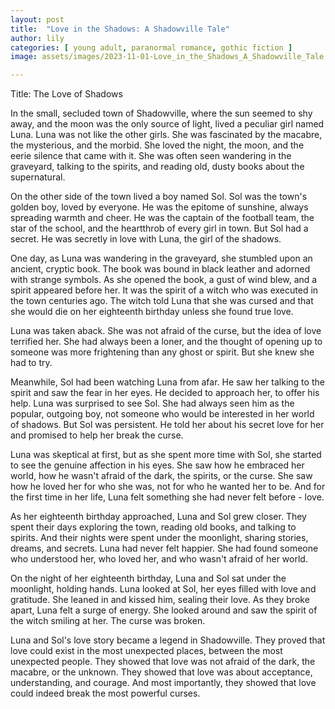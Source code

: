```yaml
---
layout: post
title:  "Love in the Shadows: A Shadowville Tale"
author: lily
categories: [ young adult, paranormal romance, gothic fiction ]
image: assets/images/2023-11-01-Love_in_the_Shadows_A_Shadowville_Tale.png

---
```

Title: The Love of Shadows

In the small, secluded town of Shadowville, where the sun seemed to shy away, and the moon was the only source of light, lived a peculiar girl named Luna. Luna was not like the other girls. She was fascinated by the macabre, the mysterious, and the morbid. She loved the night, the moon, and the eerie silence that came with it. She was often seen wandering in the graveyard, talking to the spirits, and reading old, dusty books about the supernatural.

On the other side of the town lived a boy named Sol. Sol was the town's golden boy, loved by everyone. He was the epitome of sunshine, always spreading warmth and cheer. He was the captain of the football team, the star of the school, and the heartthrob of every girl in town. But Sol had a secret. He was secretly in love with Luna, the girl of the shadows.

One day, as Luna was wandering in the graveyard, she stumbled upon an ancient, cryptic book. The book was bound in black leather and adorned with strange symbols. As she opened the book, a gust of wind blew, and a spirit appeared before her. It was the spirit of a witch who was executed in the town centuries ago. The witch told Luna that she was cursed and that she would die on her eighteenth birthday unless she found true love.

Luna was taken aback. She was not afraid of the curse, but the idea of love terrified her. She had always been a loner, and the thought of opening up to someone was more frightening than any ghost or spirit. But she knew she had to try.

Meanwhile, Sol had been watching Luna from afar. He saw her talking to the spirit and saw the fear in her eyes. He decided to approach her, to offer his help. Luna was surprised to see Sol. She had always seen him as the popular, outgoing boy, not someone who would be interested in her world of shadows. But Sol was persistent. He told her about his secret love for her and promised to help her break the curse.

Luna was skeptical at first, but as she spent more time with Sol, she started to see the genuine affection in his eyes. She saw how he embraced her world, how he wasn't afraid of the dark, the spirits, or the curse. She saw how he loved her for who she was, not for who he wanted her to be. And for the first time in her life, Luna felt something she had never felt before - love.

As her eighteenth birthday approached, Luna and Sol grew closer. They spent their days exploring the town, reading old books, and talking to spirits. And their nights were spent under the moonlight, sharing stories, dreams, and secrets. Luna had never felt happier. She had found someone who understood her, who loved her, and who wasn't afraid of her world.

On the night of her eighteenth birthday, Luna and Sol sat under the moonlight, holding hands. Luna looked at Sol, her eyes filled with love and gratitude. She leaned in and kissed him, sealing their love. As they broke apart, Luna felt a surge of energy. She looked around and saw the spirit of the witch smiling at her. The curse was broken.

Luna and Sol's love story became a legend in Shadowville. They proved that love could exist in the most unexpected places, between the most unexpected people. They showed that love was not afraid of the dark, the macabre, or the unknown. They showed that love was about acceptance, understanding, and courage. And most importantly, they showed that love could indeed break the most powerful curses.